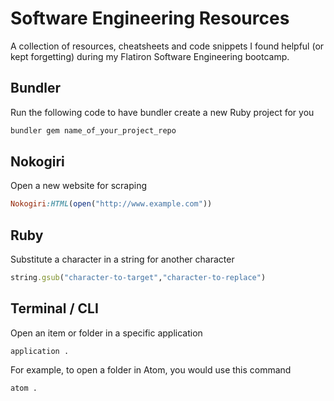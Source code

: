 # Software Engineering Resources

A collection of resources, cheatsheets and code snippets I found helpful (or kept forgetting) during my Flatiron Software Engineering bootcamp.

## Bundler

Run the following code to have bundler create a new Ruby project for you

```ruby
bundler gem name_of_your_project_repo
```

## Nokogiri

Open a new website for scraping

```ruby
Nokogiri:HTML(open("http://www.example.com"))
```

## Ruby

Substitute a character in a string for another character

```ruby
string.gsub("character-to-target","character-to-replace")
```

## Terminal / CLI

Open an item or folder in a specific application
```
application .
```

For example, to open a folder in Atom, you would use this command

```
atom .
```
